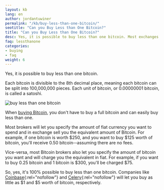 ```yaml
---
layout: kb
lang: en
author: jordantuwiner
permalink: "/kb/buy-less-than-one-bitcoin/"
seotitle: "Can you Buy Less than One Bitcoin?"
title: "Can you Buy Less than One Bitcoin?"
desc: Yes, it is possible to buy less than one bitcoin. Most exchanges and brokers let you buy a minimum of 0.01 bitcoin (a few dollars worth). 
faq: lessthanone
categories: 
- buying
- faq
weight: 6
---
```

Yes, it is possible to buy less than one bitcoin. 

Each bitcoin is divisible to the 8th decimal place, meaning each bitcoin can be split into 100,000,000 pieces. Each unit of bitcoin, or 0.00000001 bitcoin, is called a satoshi. 

![buy less than one bitcoin](https://www.buybitcoinworldwide.com/img/icons/paypal.png)

When [buying Bitcoin](https://www.buybitcoinworldwide.com/), you don't have to buy a full bitcoin and can easily buy less than one.

Most brokers will let you specify the amount of fiat currency you want to spend and in exchange sell you the equivalent amount of Bitcoin. For example, if one bitcoin is worth $250, and you want to buy $125 worth of bitcoin, you'll receive 0.50 bitcoin--assuming there are no fees. 

Vice-versa, most Bitcoin brokers also let you specify the amount of bitcoin you want and will charge you the equivalent in fiat. For example, if you want to buy 0.25 bitcoin and 1 bitcoin is $300, you'll be charged $75. 

So, yes, it's 100% possible to buy less than one bitcoin. Companies like [Coinbase](http://buybitcoinww.co/coinbase_bitcoin){:rel="nofollow"} and [Celery](http://buybitcoinww.co/go_celery){:rel="nofollow"} will let you buy as little as $1 and $5 worth of bitcoin, respectively.
